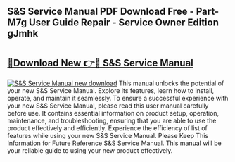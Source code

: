 ## S&S Service Manual PDF Download Free - Part-M7g User Guide Repair - Service Owner Edition gJmhk

# <h2><a href="http://bc3535.oget.top/?id=S%26S+Service+Manual">🔗Download New 👉🔴 S&S Service Manual</a></h2>

[![S&S Service Manual new download](https://i.imgur.com/5g1atiW.png)](http://bc3535.oget.top/?id=S%26S+Service+Manual)
This manual unlocks the potential of your new S&S Service Manual. Explore its features, learn how to install, operate, and maintain it seamlessly. To ensure a successful experience with your new S&S Service Manual, please read this user manual carefully before use. It contains essential information on product setup, operation, maintenance, and troubleshooting, ensuring that you are able to use the product effectively and efficiently. Experience the efficiency of list of features while using your new S&S Service Manual. Please Keep This Information for Future Reference S&S Service Manual. This manual will be your reliable guide to using your new product effectively.
